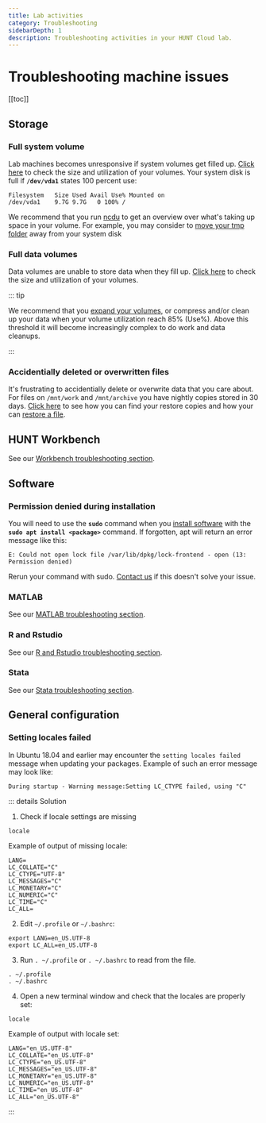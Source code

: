 ```yaml
---
title: Lab activities
category: Troubleshooting
sidebarDepth: 1
description: Troubleshooting activities in your HUNT Cloud lab.
---
```


# Troubleshooting machine issues

[[toc]]



## Storage

### Full system volume

Lab machines becomes unresponsive if system volumes get filled up. [Click here](/faq/storage/#how-can-i-see-the-sizes-of-my-lab-volumes) to check the size and utilization of your volumes. Your system disk is full if **`/dev/vda1`** states 100 percent use:

```
Filesystem   Size Used Avail Use% Mounted on
/dev/vda1    9.7G 9.7G   0 100% /
```

We recommend that you run [ncdu](/faq/storage/#how-can-i-find-out-what-is-taking-the-most-space-on-volume) to get an overview over what's taking up space in your volume. For example, you may consider to [move your tmp folder](/faq/storage/#how-can-i-move-my-tmp-out-of-the-root) away from your system disk 

### Full data volumes

Data volumes are unable to store data when they fill up. [Click here](/faq/storage/#how-can-i-see-the-sizes-of-my-lab-volumes) to check the size and utilization of your volumes.

::: tip

We recommend that you [expand your volumes](/service-desk/lab-orders/#store), or compress and/or clean up your data when your volume utilization reach 85% (Use%). Above this threshold it will become increasingly complex to do work and data cleanups.  

::: 

### Accidentially deleted or overwritten files

It's frustrating to accidentially delete or overwrite data that you care about. For files on `/mnt/work` and `/mnt/archive` you have nightly copies stored in 30 days. [Click here](/data/faq/#where-do-i-find-my-restore-files) to see how you can find your restore copies and how your can [restore a file](/data/faq/#how-can-i-restore-a-file).



## HUNT Workbench

See our [Workbench troubleshooting section](/do-science/hunt-workbench/troubleshooting/).



## Software

### Permission denied during installation

You will need to use the **`sudo`** command when you [install software](/faq/compute/#software) with the **`sudo apt install <package>`** command. If forgotten, apt will return an error message like this:

```
E: Could not open lock file /var/lib/dpkg/lock-frontend - open (13: Permission denied)
```

Rerun your command with sudo. [Contact us](/contact) if this doesn't solve your issue.


### MATLAB

See our [MATLAB troubleshooting section](/do-science/analytical/Matlab/#activate-license).

### R and Rstudio

See our [R and Rstudio troubleshooting section](/do-science/analytical/r-studio/#troubleshooting).

### Stata

See our [Stata troubleshooting section](/do-science/analytical/stata/#troubleshooting).



## General configuration

### Setting locales failed

In Ubuntu 18.04 and earlier may encounter the `setting locales failed` message when updating your packages. Example of such an error message may look like:

```
During startup - Warning message:Setting LC_CTYPE failed, using "C"
```

::: details Solution

1. Check if locale settings are missing

```
locale
```

Example of output of missing locale: 

```
LANG=
LC_COLLATE="C"
LC_CTYPE="UTF-8"
LC_MESSAGES="C"
LC_MONETARY="C"
LC_NUMERIC="C"
LC_TIME="C"
LC_ALL=
```

2. Edit `~/.profile` or `~/.bashrc`:

```
export LANG=en_US.UTF-8
export LC_ALL=en_US.UTF-8
```

3. Run `. ~/.profile` or `. ~/.bashrc` to read from the file.

```
. ~/.profile
. ~/.bashrc
```

4. Open a new terminal window and check that the locales are properly set:

```
locale
``` 

Example of output with locale set: 

```
LANG="en_US.UTF-8"
LC_COLLATE="en_US.UTF-8"
LC_CTYPE="en_US.UTF-8"
LC_MESSAGES="en_US.UTF-8"
LC_MONETARY="en_US.UTF-8"
LC_NUMERIC="en_US.UTF-8"
LC_TIME="en_US.UTF-8"
LC_ALL="en_US.UTF-8"
```

:::


